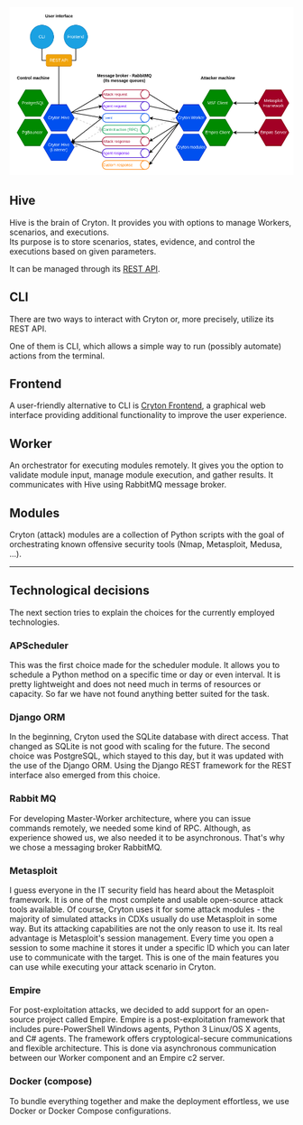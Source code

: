 ![architecture](images/architecture.png)

## Hive
Hive is the brain of Cryton. It provides you with options to manage Workers, scenarios, and executions.  
Its purpose is to store scenarios, states, evidence, and control the executions based on given parameters.

It can be managed through its [REST API](interfaces/rest-api.md).

## CLI
There are two ways to interact with Cryton or, more precisely, utilize its REST API.

One of them is CLI, which allows a simple way to run (possibly automate) actions from the terminal.

## Frontend
A user-friendly alternative to CLI is [Cryton Frontend](interfaces/frontend.md), a graphical web interface providing additional functionality to improve the user experience.

## Worker
An orchestrator for executing modules remotely. It gives you the option to validate module input, manage module execution, and gather results. It communicates with Hive using RabbitMQ message broker.

## Modules
Cryton (attack) modules are a collection of Python scripts with the goal of orchestrating known offensive security tools (Nmap, Metasploit, Medusa, ...).

---

## Technological decisions
The next section tries to explain the choices for the currently employed technologies.

### APScheduler
This was the first choice made for the scheduler module. It allows you to schedule a Python method on a specific time or day or even interval. 
It is pretty lightweight and does not need much in terms of resources or capacity. So far we have not found anything better suited for the task.

### Django ORM
In the beginning, Cryton used the SQLite database with direct access. That changed as SQLite is not good with scaling for the future. The second choice was PostgreSQL, which stayed to this day, but it was updated with the use of the Django ORM. Using the Django REST framework for the REST interface also emerged from this choice.

### Rabbit MQ
For developing Master-Worker architecture, where you can issue commands remotely, we needed some kind of RPC. Although, as experience showed us, we also needed it to be asynchronous. That's why we chose a messaging broker RabbitMQ.

### Metasploit
I guess everyone in the IT security field has heard about the Metasploit framework. It is one of the most complete and usable open-source attack tools available. Of course, Cryton uses it for some attack modules - the majority of simulated attacks in CDXs usually do use Metasploit in some way. But its attacking capabilities are not the only reason to use it. Its real advantage is Metasploit's session management. Every time you open a session to some machine it stores it under a specific ID which you can later use to communicate with the target. This is one of the main features you can use while executing your attack scenario in Cryton.

### Empire
For post-exploitation attacks, we decided to add support for an open-source project called Empire. Empire is 
a post-exploitation framework that includes pure-PowerShell Windows agents, Python 3 Linux/OS X agents, and C# agents. 
The framework offers cryptological-secure communications and flexible architecture. This is done via asynchronous 
communication between our Worker component and an Empire c2 server.

### Docker (compose)
To bundle everything together and make the deployment effortless, we use Docker or Docker Compose configurations.

